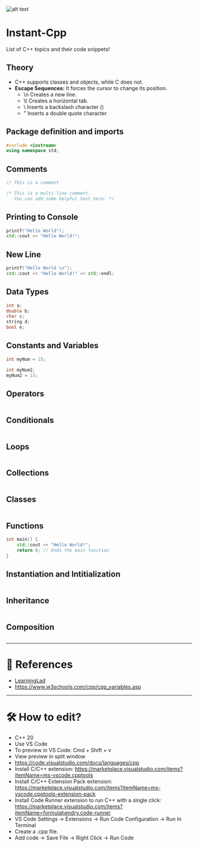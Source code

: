 ![alt text](https://github.com/Singularity-Coder/Instant-Cpp/blob/main/assets/banner_cpp.png)
# Instant-Cpp
List of C++ topics and their code snippets!

## Theory
* C++ supports classes and objects, while C does not.
* **Escape Sequences:** It forces the cursor to change its position.
    * \n Creates a new line.
    * \t Creates a horizontal tab.
    * \\ Inserts a backslash character (\)
    * \" Inserts a double quote character

## Package definition and imports
```C++
#include <iostream>
using namespace std;
```

## Comments
```C++
// This is a comment

/* This is a multi-line comment.
   You can add some helpful text here. */
```

## Printing to Console
```C++
printf("Hello World");
std::cout << "Hello World!";
```

## New Line
```C++
printf("Hello World \n");
std::cout << "Hello World!" << std::endl;
```

## Data Types
```C++
int a;
double b;
char c;
string d;
bool e;
```
## Constants and Variables
```C++
int myNum = 15;

int myNum2;
myNum2 = 15;
```
## Operators
```C++

```
## Conditionals
```C++

```
## Loops
```C++

```
## Collections
```C++

```
## Classes
```C++

```
## Functions
```C++
int main() {
    std::cout << "Hello World!";
    return 0; // Ends the main function
}
```
## Instantiation and Intitialization
```C++

```
## Inheritance 
```C++

```
## Composition
```C++

```

------------------------------------------------------------------------------------------------------------------------

# 🙏 References
* [LearningLad](https://www.youtube.com/watch?v=77v-Poud_io)
* https://www.w3schools.com/cpp/cpp_variables.asp

------------------------------------------------------------------------------------------------------------------------

# 🛠 How to edit?
* C++ 20
* Use VS Code
* To preview in VS Code: Cmd + Shift + v
* View preview in split window
* https://code.visualstudio.com/docs/languages/cpp
* Install C/C++ extension: https://marketplace.visualstudio.com/items?itemName=ms-vscode.cpptools
* Install C/C++ Extension Pack extension: https://marketplace.visualstudio.com/items?itemName=ms-vscode.cpptools-extension-pack
* Install Code Runner extension to run C++ with a single click: https://marketplace.visualstudio.com/items?itemName=formulahendry.code-runner
* VS Code Settings -> Extensions -> Run Code Configuration -> Run In Terminal
* Create a .cpp file.
* Add code -> Save File -> Right Click -> Run Code